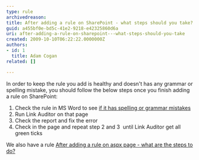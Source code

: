 ```yaml
---
type: rule
archivedreason: 
title: After adding a rule on SharePoint - what steps should you take?
guid: a455bf0e-bd5c-41e2-9218-e42325860d6a
uri: after-adding-a-rule-on-sharepoint---what-steps-should-you-take
created: 2009-10-10T06:22:22.0000000Z
authors:
- id: 1
  title: Adam Cogan
related: []

---
```




  <p>In order to keep the rule you add is healthy and&#160;doesn't has&#160;any grammar&#160;or spelling mistake, you should follow the below steps once you finish adding a rule on SharePoint&#58;</p>
<ol>
    <li>Check the rule in MS Word&#160;to see <a href="http&#58;//www.ssw.com.au/ssw/Standards/Rules/RulesToBetterWebsitesLayout.aspx#WordSpellingAndGrammarChecker">if it has spelling or grammar mistakes</a> </li>
    <li>Run Link Auditor on that page </li>
    <li>Check the report and fix the error </li>
    <li>Check in the page and repeat step 2 and 3&#160; until Link Auditor get all green ticks </li>
</ol>
We also have a rule <a href="http&#58;//www.ssw.com.au/ssw/Standards/Rules/RulesToBetterWebsitesDevelopment.aspx#StepsAfterAddRuleOnAspxPage">After adding a rule on aspx page - what are the steps to do? </a>

<br><excerpt class='endintro'></excerpt><br>



